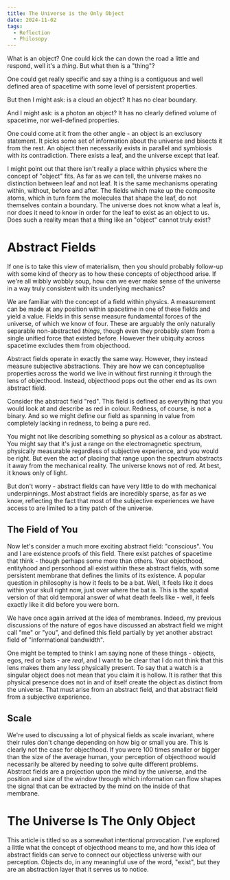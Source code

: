 ```yaml
---
title: The Universe is the Only Object
date: 2024-11-02
tags:
  - Reflection
  - Philosopy
---
```

What is an object? One could kick the can down the road a little and respond, well it's a *thing*. But what then is a "thing"? 

One could get really specific and say a thing is a contiguous and well defined area of spacetime with some level of persistent properties. 

But then I might ask: is a cloud an object? It has no clear boundary.

And I might ask: is a photon an object? It has no clearly defined volume of spacetime, nor well-defined properties.

One could come at it from the other angle - an object is an exclusory statement. It picks some set of information about the universe and bisects it from the rest. An object then necessarily exists in parallel and symbiosis with its contradiction. There exists a leaf, and the universe except that leaf.

I might point out that there isn't really a place within physics where the concept of "object" fits. As far as we can tell, the universe makes no distinction between leaf and not leaf. It is the same mechanisms operating within, without, before and after. The fields which make up the composite atoms, which in turn form the molecules that shape the leaf, do not themselves contain a boundary. The universe does not know what a leaf is, nor does it need to know in order for the leaf to exist as an object to us. Does such a reality mean that a thing like an "object" cannot truly exist?
# Abstract Fields

If one is to take this view of materialism, then you should probably follow-up with some kind of theory as to how these concepts of objecthood arise. If we're all wibbly wobbly soup, how can we ever make sense of the universe in a way truly consistent with its underlying mechanics?  

We are familiar with the concept of a field within physics. A measurement can be made at any position within spacetime in one of these fields and yield a value. Fields in this sense measure fundamental forces of the universe, of which we know of four. These are arguably the only naturally separable non-abstracted *things*, though even they probably stem from a single unified force that existed before. However their ubiquity across spacetime excludes them from objecthood.  

Abstract fields operate in exactly the same way. However, they instead measure subjective abstractions. They are how we can conceptualise properties across the world we live in without first running it through the lens of objecthood. Instead, objecthood pops out the other end as its own abstract field.  

Consider the abstract field "red". This field is defined as everything that you would look at and describe as red in colour. Redness, of course, is not a binary. And so we might define our field as spanning in value from completely lacking in redness, to being a pure red.  

You might not like describing something so physical as a colour as abstract. You might say that it's just a range on the electromagnetic spectrum, physically measurable regardless of subjective experience, and you would be right. But even the act of placing that range upon the spectrum abstracts it away from the mechanical reality. The universe knows not of red. At best, it knows only of light.  

But don't worry - abstract fields can have very little to do with mechanical underpinnings. Most abstract fields are incredibly sparse, as far as we know, reflecting the fact that most of the subjective experiences we have access to are limited to a tiny patch of the universe.
## The Field of You

Now let's consider a much more exciting abstract field: "conscious". You and I are existence proofs of this field. There exist patches of spacetime that think - though perhaps some more than others. Your objecthood, entityhood and personhood all exist within these abstract fields, with some persistent membrane that defines the limits of its existence. A popular question in philosophy is how it feels to be a bat. Well, it feels like it does within your skull right now, just over where the bat is. This is the spatial version of that old temporal answer of what death feels like - well, it feels exactly like it did before you were born.

We have once again arrived at the idea of membranes. Indeed, my previous discussions of the nature of egos have discussed an abstract field we might call "me" or "you", and defined this field partially by yet another abstract field of "informational bandwidth".  

One might be tempted to think I am saying none of these things - objects, egos, red or bats - are *real*, and I want to be clear that I do not think that this lens makes them any less physically present. To say that a watch is a singular object does not mean that you claim it is hollow. It is rather that this physical presence does not in and of itself create the object as distinct from the universe. That must arise from an abstract field, and that abstract field from a subjective experience.
## Scale

We're used to discussing a lot of physical fields as scale invariant, where their rules don't change depending on how big or small you are. This is clearly not the case for objecthood. If you were 100 times smaller or bigger than the size of the average human, your perception of objecthood would necessarily be altered by needing to solve quite different problems. Abstract fields are a projection upon the mind by the universe, and the position and size of the window through which information can flow shapes the signal that can be extracted by the mind on the inside of that membrane.
# The Universe Is The Only Object

This article is titled so as a somewhat intentional provocation. I've explored a little what the concept of objecthood means to me, and how this idea of abstract fields can serve to connect our objectless universe with our perception. Objects do, in any meaningful use of the word, "exist", but they are an abstraction layer that it serves us to notice.